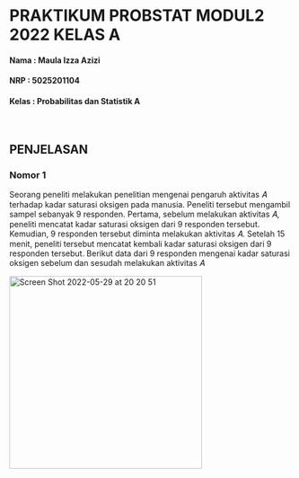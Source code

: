 # PRAKTIKUM PROBSTAT MODUL2 2022 KELAS A

#### Nama    : Maula Izza Azizi
#### NRP     : 5025201104
#### Kelas   : Probabilitas dan Statistik A

<br />

## PENJELASAN 
### Nomor 1 
Seorang peneliti melakukan penelitian mengenai pengaruh aktivitas 𝐴 terhadap kadar saturasi oksigen pada manusia. Peneliti tersebut mengambil sampel sebanyak 9 responden. Pertama, sebelum melakukan aktivitas 𝐴, peneliti mencatat kadar saturasi oksigen dari 9 responden tersebut. Kemudian, 9 responden tersebut diminta melakukan aktivitas 𝐴. Setelah 15 menit, peneliti tersebut mencatat kembali kadar saturasi oksigen dari 9 responden tersebut. Berikut data dari 9 responden mengenai kadar saturasi oksigen sebelum dan sesudah melakukan aktivitas 𝐴

<img width="343" alt="Screen Shot 2022-05-29 at 20 20 51" src="https://user-images.githubusercontent.com/72302421/170870922-c3c1abdb-f2a6-446e-b2cc-a0508efe172a.png">

